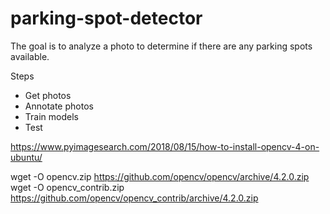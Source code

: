 # parking-spot-detector

The goal is to analyze a photo to determine if there are any parking spots available.

Steps
- Get photos
- Annotate photos
- Train models
- Test

https://www.pyimagesearch.com/2018/08/15/how-to-install-opencv-4-on-ubuntu/

wget -O opencv.zip https://github.com/opencv/opencv/archive/4.2.0.zip
wget -O opencv_contrib.zip https://github.com/opencv/opencv_contrib/archive/4.2.0.zip